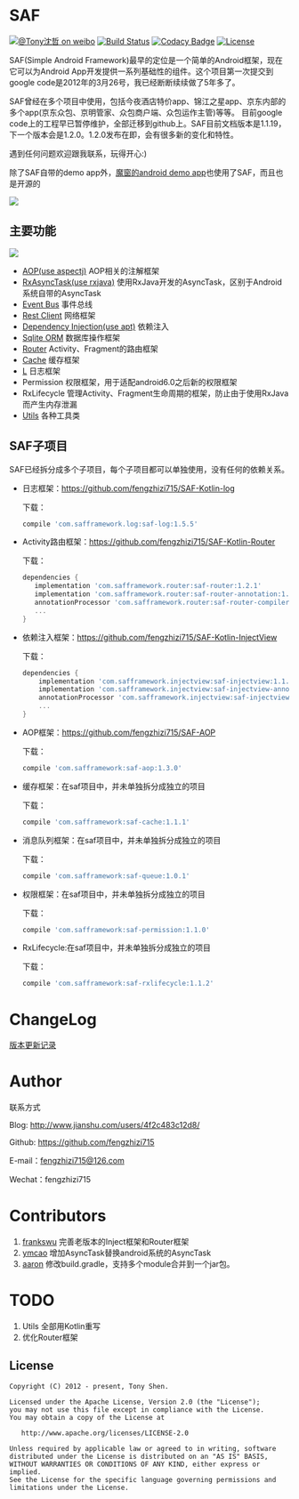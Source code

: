 # SAF

[![@Tony沈哲 on weibo](https://img.shields.io/badge/weibo-%40Tony%E6%B2%88%E5%93%B2-blue.svg)](http://www.weibo.com/fengzhizi715)
[![Build Status](https://travis-ci.org/fengzhizi715/SAF.svg?branch=master)](https://travis-ci.org/fengzhizi715/SAF)
[![Codacy Badge](https://api.codacy.com/project/badge/Grade/2fe613634c2a44338fe40a6b75a20ec7)](https://www.codacy.com/app/fengzhizi715/SAF?utm_source=github.com&amp;utm_medium=referral&amp;utm_content=fengzhizi715/SAF&amp;utm_campaign=Badge_Grade)
[![License](https://img.shields.io/badge/license-Apache%202-lightgrey.svg)](https://www.apache.org/licenses/LICENSE-2.0.html)


SAF(Simple Android Framework)最早的定位是一个简单的Android框架，现在它可以为Android App开发提供一系列基础性的组件。这个项目第一次提交到google code是2012年的3月26号，我已经断断续续做了5年多了。  

SAF曾经在多个项目中使用，包括今夜酒店特价app、锦江之星app、京东内部的多个app(京东众包、京明管家、众包商户端、众包运作主管)等等。
目前google code上的工程早已暂停维护，全部迁移到github上。SAF目前文档版本是1.1.19，下一个版本会是1.2.0。1.2.0发布在即，会有很多新的变化和特性。

遇到任何问题欢迎跟我联系，玩得开心:)

除了SAF自带的demo app外，[魔窗的android demo app](https://github.com/magicwindow/mw-androidsdk-example)也使用了SAF，而且也是开源的

![](logo.png)

## 主要功能


![](SAF_Framework.png)

* [AOP(use aspectj)](https://github.com/fengzhizi715/SAF-AOP) AOP相关的注解框架
* [RxAsyncTask(use rxjava)](docs/rxasynctask.md) 使用RxJava开发的AsyncTask，区别于Android系统自带的AsyncTask
* [Event Bus](docs/event_bus.md) 事件总线
* [Rest Client](docs/rest_client.md) 网络框架
* [Dependency Injection(use apt)](https://github.com/fengzhizi715/SAF-Kotlin-InjectView) 依赖注入
* [Sqlite ORM](docs/sqlite_orm.md) 数据库操作框架
* [Router](https://github.com/fengzhizi715/SAF-Kotlin-Router) Activity、Fragment的路由框架
* [Cache](docs/cache.md) 缓存框架
* [L](https://github.com/fengzhizi715/SAF-Kotlin-log) 日志框架
* Permission 权限框架，用于适配android6.0之后新的权限框架
* RxLifecycle 管理Activity、Fragment生命周期的框架，防止由于使用RxJava而产生内存泄漏
* [Utils](docs/utils.md) 各种工具类


## SAF子项目

SAF已经拆分成多个子项目，每个子项目都可以单独使用，没有任何的依赖关系。

* 日志框架：https://github.com/fengzhizi715/SAF-Kotlin-log

  下载：
  ```groovy
  compile 'com.safframework.log:saf-log:1.5.5'
  ```

* Activity路由框架：https://github.com/fengzhizi715/SAF-Kotlin-Router

  下载：
  ```groovy
  dependencies {
     implementation 'com.safframework.router:saf-router:1.2.1'
     implementation 'com.safframework.router:saf-router-annotation:1.2.0'
     annotationProcessor 'com.safframework.router:saf-router-compiler:1.2.0'
     ...
  }
  ```

* 依赖注入框架：https://github.com/fengzhizi715/SAF-Kotlin-InjectView

  下载：
  ```groovy
  dependencies {
      implementation 'com.safframework.injectview:saf-injectview:1.1.1'
      implementation 'com.safframework.injectview:saf-injectview-annotation:1.1.1'
      annotationProcessor 'com.safframework.injectview:saf-injectview-compiler:1.1.1'
      ...
  }
  ```
* AOP框架：https://github.com/fengzhizi715/SAF-AOP

  下载：
  ```groovy
  compile 'com.safframework:saf-aop:1.3.0'
  ```

* 缓存框架：在saf项目中，并未单独拆分成独立的项目

  下载：
  ```groovy
  compile 'com.safframework:saf-cache:1.1.1'
  ```

* 消息队列框架：在saf项目中，并未单独拆分成独立的项目

  下载：
  ```groovy
  compile 'com.safframework:saf-queue:1.0.1'
  ```  
* 权限框架：在saf项目中，并未单独拆分成独立的项目

  下载：
  ```groovy
  compile 'com.safframework:saf-permission:1.1.0'
  ```
* RxLifecycle:在saf项目中，并未单独拆分成独立的项目

  下载：
  ```groovy
  compile 'com.safframework:saf-rxlifecycle:1.1.2'
  ```

# ChangeLog

[版本更新记录](CHANGELOG.md)

# Author


联系方式

Blog: http://www.jianshu.com/users/4f2c483c12d8/

Github: https://github.com/fengzhizi715

E-mail：fengzhizi715@126.com

Wechat：fengzhizi715

# Contributors

1. [frankswu](https://github.com/frankswu) 完善老版本的Inject框架和Router框架
2. [ymcao](https://github.com/ymcao) 增加AsyncTask替换android系统的AsyncTask
3. [aaron](https://github.com/snailflying) 修改build.gradle，支持多个module合并到一个jar包。

# TODO

1. Utils 全部用Kotlin重写
2. 优化Router框架

License
-------

    Copyright (C) 2012 - present, Tony Shen.

    Licensed under the Apache License, Version 2.0 (the "License");
    you may not use this file except in compliance with the License.
    You may obtain a copy of the License at

       http://www.apache.org/licenses/LICENSE-2.0

    Unless required by applicable law or agreed to in writing, software
    distributed under the License is distributed on an "AS IS" BASIS,
    WITHOUT WARRANTIES OR CONDITIONS OF ANY KIND, either express or implied.
    See the License for the specific language governing permissions and
    limitations under the License.
